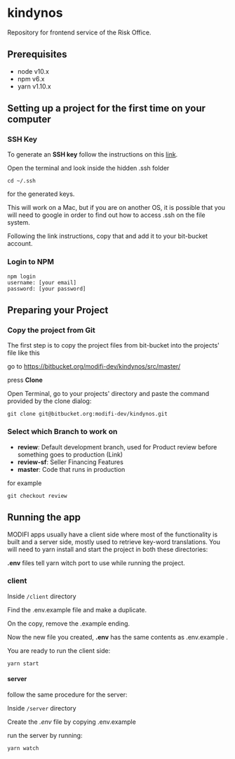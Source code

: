 # kindynos

Repository for frontend service of the Risk Office.

## Prerequisites
- node v10.x
- npm v6.x
- yarn v1.10.x

## Setting up a project for the first time on your computer

### SSH Key
To generate an **SSH key** follow the instructions on this [link](https://confluence.atlassian.com/bitbucket/set-up-an-ssh-key-728138079.html).

Open the terminal and look inside the hidden .ssh folder 
```
cd ~/.ssh
```
for the generated keys.


This will work on a Mac, but if you are on another OS, it is possible that you will need to google in order to find out how to access .ssh on the file system.

Following the link instructions, copy that and add it to your bit-bucket account. 

### Login to NPM
```
npm login
username: [your email]
password: [your password]
```

## Preparing your Project

### Copy the project from Git
The first step is to copy the project files from bit-bucket into the projects' file like this

go to https://bitbucket.org/modifi-dev/kindynos/src/master/

press **Clone**

Open Terminal, go to your projects' directory and paste the command provided by the clone dialog:
```
git clone git@bitbucket.org:modifi-dev/kindynos.git
```

### Select which Branch to work on

- **review**: Default development branch, used for Product review before something goes to production (Link)
- **review-sf**: Seller Financing Features
- **master**: Code that runs in production 

for example
```
git checkout review
```


## Running the app
MODIFI apps usually have a client side where most of the functionality is built 
and a server side, mostly used to retrieve key-word translations. 
You will need to yarn install and start the project in both these directories:

**.env** files tell yarn witch port to use while running the project.

### client
Inside `/client` directory

Find the .env.example file and make a duplicate. 

On the copy, remove the .example ending. 

Now the new file you created, **.env** has the same contents as .env.example .

You are ready to run the client side:

```yarn start```

#### server

follow the same procedure for the server:

Inside `/server` directory

Create the *.env* file by copying .env.example

run the server by running: 

```yarn watch```
